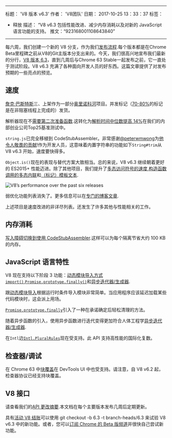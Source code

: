 ***

标题： 'V8 版本 v6.3'
作者： 'V8团队'
日期： 2017-10-25 13：33：37
标签：

*   释放
    描述： “V8 v6.3 包括性能改进、减少内存消耗以及对新的 JavaScript 语言功能的支持。
    推文：“923168001108643840”

***

每六周，我们创建一个新的 V8 分支，作为我们[发布流程](/docs/release-process).每个版本都是在Chrome Beta里程碑之前从V8的Git主版本分支出来的。今天，我们很高兴地宣布我们最新的分行，[V8 版本 6.3](https://chromium.googlesource.com/v8/v8.git/+log/branch-heads/6.3)，直到几周后与Chrome 63 Stable一起发布之前，它一直处于测试阶段。V8 v6.3 充满了各种面向开发人员的好东西。这篇文章提供了对发布预期的一些亮点的预览。

## 速度

[詹克·巴斯特斯](/blog/jank-busters)三、上架作为一部分[奥里诺科河](/blog/orinoco)项目。并发标记（[70-80%](https://chromeperf.appspot.com/report?sid=612eec65c6f5c17528f9533349bad7b6f0020dba595d553b1ea6d7e7dcce9984)的标记是在非阻塞线程上完成的）发货。

解析器现在不[需要第二次准备函数](https://docs.google.com/document/d/1TqpdGeLmURL2gc18s6PwNeyZOvayQJtJ16TCn0BEt48/edit#heading=h.un2pnqwbiw11).这转化为[解析时间中位数提高 14%](https://docs.google.com/document/d/1TqpdGeLmURL2gc18s6PwNeyZOvayQJtJ16TCn0BEt48/edit#heading=h.dvuo4tqnsmml)在我们的内部创业公司Top25基准测试中。

`string.js`已完全移植到 CodeStubAssembler。非常感谢[@peterwmwong](https://twitter.com/peterwmwong)为[他令人敬畏的贡献](https://chromium-review.googlesource.com/q/peter.wm.wong)!作为开发人员，这意味着内置字符串的功能如下`String#trim`从 V8 v6.3 开始，速度要快得多。

`Object.is()`现在的表现与替代方案大致相当。总的来说，V8 v6.3 继续朝着更好的 ES2015+ 性能迈进。除了其他项目，我们提升了[多态访问符号的速度](https://bugs.chromium.org/p/v8/issues/detail?id=6367),[构造函数调用的多态内联](https://bugs.chromium.org/p/v8/issues/detail?id=6885)和[（标记）模板文本](https://pasteboard.co/GLYc4gt.png).

![V8’s performance over the past six releases](/\_img/v8-release-63/ares6.svg)

弱优化功能列表消失了。更多信息可以在[专门的博客文章](/blog/lazy-unlinking).

上述项目是速度改进的非详尽列表。还发生了许多其他与性能相关的工作。

## 内存消耗

[写入障碍切换到使用 CodeStubAssembler](https://chromium.googlesource.com/v8/v8/+/dbfdd4f9e9741df0a541afdd7516a34304102ee8).这样可以为每个隔离节省大约 100 KB 的内存。

## JavaScript 语言特性

V8 现在支持以下阶段 3 功能：[动态模块导入方式`import()`](/features/dynamic-import),[`Promise.prototype.finally()`](/features/promise-finally)和[异步迭代器/生成器](https://github.com/tc39/proposal-async-iteration).

跟[动态模块导入](/features/dynamic-import)根据运行时条件导入模块非常简单。当应用程序应该延迟加载某些代码模块时，这会派上用场。

[`Promise.prototype.finally`](/features/promise-finally)引入了一种在承诺确定后轻松清理的方法。

随着异步函数的引入，使用异步函数进行迭代变得更加符合人体工程学[异步迭代器/生成器](https://github.com/tc39/proposal-async-iteration).

在`Intl`边[`Intl.PluralRules`](/features/intl-pluralrules)现在受支持。此 API 支持高性能的国际化复数。

## 检查器/调试

在 Chrome 63 中[块覆盖](https://docs.google.com/presentation/d/1IFqqlQwJ0of3NuMvcOk-x4P_fpi1vJjnjGrhQCaJkH4/edit#slide=id.g271d6301ff\_0\_44)在 DevTools UI 中也受支持。请注意，自 V8 v6.2 起，检查器协议已经支持块覆盖。

## V8 接口

请查看我们的[API 更改摘要](https://docs.google.com/document/d/1g8JFi8T_oAE\_7uAri7Njtig7fKaPDfotU6huOa1alds/edit).本文档在每个主要版本发布几周后定期更新。

具有[活动 V8 结账](/docs/source-code#using-git)可以使用 git checkout -b 6.3 -t branch-heads/6.3 来试验 V8 v6.3 中的新功能。或者，您可以[订阅 Chrome 的 Beta 版频道](https://www.google.com/chrome/browser/beta.html)并很快自己尝试新功能。
